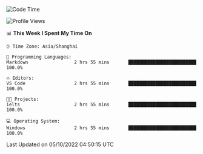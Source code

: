 <!--START_SECTION:waka-->
![Code Time](http://img.shields.io/badge/Code%20Time-205%20hrs%2044%20mins-blue)

![Profile Views](http://img.shields.io/badge/Profile%20Views-0-blue)

📊 **This Week I Spent My Time On** 

```text
⌚︎ Time Zone: Asia/Shanghai

💬 Programming Languages: 
Markdown                 2 hrs 55 mins       █████████████████████████   100.0%

🔥 Editors: 
VS Code                  2 hrs 55 mins       █████████████████████████   100.0%

🐱‍💻 Projects: 
ielts                    2 hrs 55 mins       █████████████████████████   100.0%

💻 Operating System: 
Windows                  2 hrs 55 mins       █████████████████████████   100.0%

```


 Last Updated on 05/10/2022 04:50:15 UTC
<!--END_SECTION:waka-->